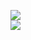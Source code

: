 [![](https://img.shields.io/badge/Made%20With-Github%20Spray-lightgrey.svg?style=for-the-badge&logo=github)](https://github.com/Annihil/github-spray#20406)  
[![](https://i.imgur.com/2DrTn0Z.gif)](https://github.com/Annihil/github-spray)